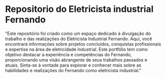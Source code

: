 # Repositorio do Eletricista industrial Fernando

"Este repositório foi criado como um espaço dedicado à divulgação do trabalho e das realizações do Eletricista Industrial Fernando. Aqui, você encontrará informações sobre projetos concluídos, conquistas profissionais e expertise na área de eletricidade industrial. Este portfólio tem como objetivo destacar a experiência e competências do Fernando, proporcionando uma visão abrangente de seus trabalhos passados e atuais. Sinta-se à vontade para explorar e conhecer mais sobre as habilidades e realizações do Fernando como eletricista industrial."
